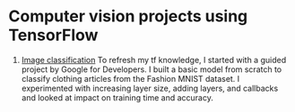 # Computer vision projects using TensorFlow

1. [Image classification](Recognize_Clothing_Articles_w_TensorFlow.ipynb)
To refresh my tf knowledge, I started with a guided project by Google for Developers.
I built a basic model from scratch to classify clothing articles from the Fashion MNIST dataset. 
I experimented with increasing layer size, adding layers, and callbacks and looked at impact on training time and accuracy. 
